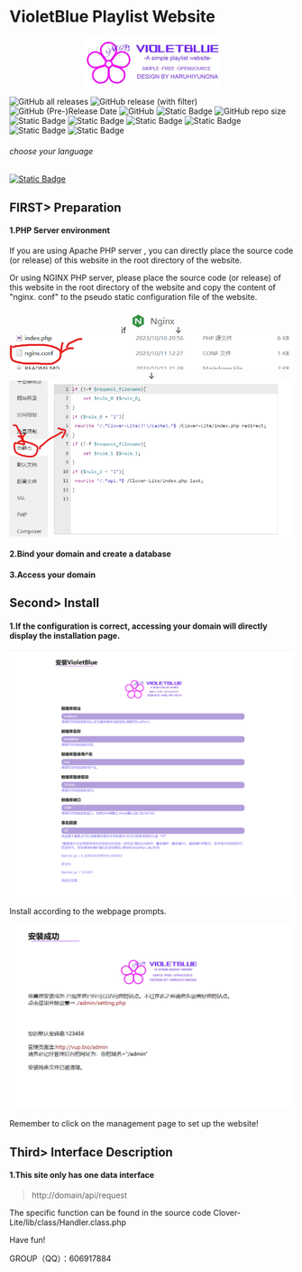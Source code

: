 # VioletBlue Playlist Website

<div align=center><img src="./install/icon.webp" alt="icon" style="zoom:50%;" /></div>

![GitHub all releases](https://img.shields.io/github/downloads/HaruhiYunona/VioletBlue/total)
![GitHub release (with filter)](https://img.shields.io/github/v/release/HaruhiYunona/VioletBlue)
![GitHub (Pre-)Release Date](https://img.shields.io/github/release-date-pre/HaruhiYunona/VioletBlue)
![GitHub](https://img.shields.io/github/license/HaruhiYunona/VioletBlue)
![Static Badge](https://img.shields.io/badge/Core-Clover_Lite-pink)
![GitHub repo size](https://img.shields.io/github/repo-size/HaruhiYunona/VioletBlue)
![Static Badge](https://img.shields.io/badge/PHP-5.6.0%2B%20-brown)
![Static Badge](https://img.shields.io/badge/server-LNMP/WAMP-red)
![Static Badge](https://img.shields.io/badge/js-JavaScript-gold?logo=javascript)
![Static Badge](https://img.shields.io/badge/PHP-PHP%2056+-purple?logo=PHP)
![Static Badge](https://img.shields.io/badge/HTML-HTML5-red?logo=HTML5)
![Static Badge](https://img.shields.io/badge/CSS-CSS3-orange?logo=CSS3)




###### choose your language

[<img alt="Static Badge" src="https://img.shields.io/badge/LANG-Chinese-red">](./README_EN.MD)



## FIRST> Preparation

#### 1.PHP Server environment

If you are using Apache PHP server , you can directly place the source code (or release) of this website in the root directory of the website.

Or using NGINX PHP server,  please place the source code (or release) of this website in the root directory of the website and copy the content of "nginx. conf" to the pseudo static configuration file of the website.

<center>if<img src="./README_RES/a01.png" alt="a01" />↓<img src="./README_RES/a02.png" alt="a02"/>↓<img src="./README_RES/a03.png" alt="a03" /></center>

#### 2.Bind your domain and create a database

#### 3.Access your domain







## Second> Install

#### 1.If the configuration is correct, accessing your domain will directly display the installation page.

![a04](./README_RES/a04.png)

Install according to the webpage prompts.

![a05](./README_RES/a05.png)

Remember to click on the management page to set up the website!







## Third> Interface Description

#### 1.This site only has one data interface

> http://domain/api/request

The specific function can be found in the source code Clover-Lite/lib/class/Handler.class.php



Have fun!

GROUP（QQ）：606917884
